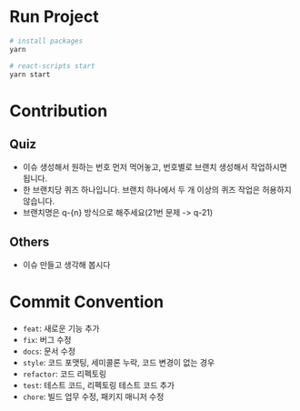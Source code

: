 # Run Project

```bash
# install packages
yarn

# react-scripts start
yarn start

```

# Contribution

## Quiz

- 이슈 생성해서 원하는 번호 먼저 먹어놓고, 번호별로 브랜치 생성해서 작업하시면 됩니다.
- 한 브랜치당 퀴즈 하나입니다. 브랜치 하나에서 두 개 이상의 퀴즈 작업은 허용하지 않습니다.
- 브랜치명은 q-{n} 방식으로 해주세요(21번 문제 -> q-21)

## Others

- 이슈 만들고 생각해 봅시다

# Commit Convention

- `feat`: 새로운 기능 추가
- `fix`: 버그 수정
- `docs`: 문서 수정
- `style`: 코드 포맷팅, 세미콜론 누락, 코드 변경이 없는 경우
- `refactor`: 코드 리펙토링
- `test`: 테스트 코드, 리펙토링 테스트 코드 추가
- `chore`: 빌드 업무 수정, 패키지 매니저 수정
